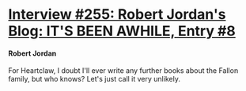 # [Interview #255: Robert Jordan's Blog: IT'S BEEN AWHILE, Entry #8](https://www.theoryland.com/intvmain.php?i=255#8)

#### Robert Jordan

For Heartclaw, I doubt I'll ever write any further books about the Fallon family, but who knows? Let's just call it very unlikely.

